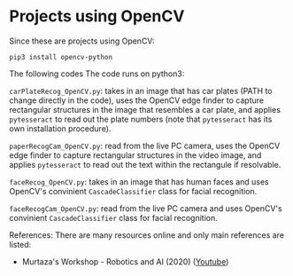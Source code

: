 # Projects using OpenCV
Since these are projects using OpenCV:

    pip3 install opencv-python
    
The following codes  The code runs on python3:

`carPlateRecog_OpenCV.py`: takes in an image that has car plates (PATH to change directly in the code), uses the OpenCV edge finder to capture rectangular structures in the image that resembles a car plate, and applies  `pytesseract` to read out the plate numbers (note that `pytesseract` has its own installation procedure).

`paperRecogCam_OpenCV.py`: read from the live PC camera, uses the OpenCV edge finder to capture rectangular structures in the video image, and applies `pytesseract` to read out the text within the rectangule if resolvable.

`faceRecog_OpenCV.py`: takes in an image that has human faces and uses OpenCV's convinient `CascadeClassifier` class for facial recognition.
    
`faceRecogCam_OpenCV.py`: read from the live PC camera and uses OpenCV's convinient `CascadeClassifier` class for facial recognition.
    
References:
There are many resources online and only main references are listed:
- Murtaza's Workshop - Robotics and AI (2020) (<a href="https://www.youtube.com/watch?v=WQeoO7MI0Bs">Youtube</a>)
    





